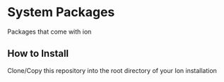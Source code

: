 # System Packages

Packages that come with ion

## How to Install

Clone/Copy this repository into the root directory of your Ion installation
